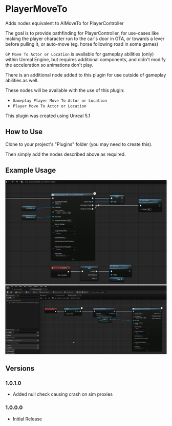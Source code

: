 # PlayerMoveTo
Adds nodes equivalent to AIMoveTo for PlayerController

The goal is to provide pathfinding for PlayerController, for use-cases like making the player character run to the car's door in GTA, or towards a lever before pulling it, or auto-move (eg. horse following road in some games)

`GP Move To Actor or Location` is available for gameplay abilities (only) within Unreal Engine, but requires additional components, and didn't modify the acceleration so animations don't play.

There is an additional node added to this plugin for use outside of gameplay abilities as well.

These nodes will be available with the use of this plugin:
* `Gameplay Player Move To Actor or Location`
* `Player Move To Actor or Location`

This plugin was created using Unreal 5.1

## How to Use
Clone to your project's "Plugins" folder (you may need to create this).

Then simply add the nodes described above as required.

## Example Usage
![example usage](https://github.com/Vaei/repo_files/blob/main/PlayerMoveTo/gameplay_playermoveto.png)
![example usage](https://github.com/Vaei/repo_files/blob/main/PlayerMoveTo/controller_playermoveto.png)

## Versions
### 1.0.1.0
* Added null check causing crash on sim proxies

### 1.0.0.0
* Initial Release
